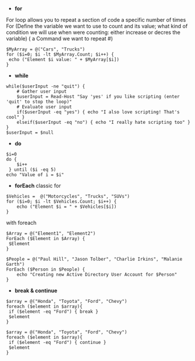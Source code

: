 - **for**

For loop allows you to repeat a section of code a specific number of times
For (Define the variable we want to use to count and its value; what kind of condition we will use when were counting: either increase or decres the variable) (
a Command we want to repeat
#)

```
$MyArray = @("Cars", "Trucks")
for ($i=0; $i -lt $MyArray.Count; $i++) {
 echo ("Element $i value: " + $MyArray[$i])
}
```

- **while**

```
while($userInput -ne "quit") {
	# Gather user input
	$userInput = Read-Host "Say 'yes' if you like scripting (enter 'quit' to stop the loop)"
	# Evaluate user input
	if($userInput -eq "yes") { echo "I also love scripting! That's cool" }
	elseif($userInput -eq "no") { echo "I really hate scripting too" }
}
$userInput = $null
```

- **do**

```
$i=0
do {
    $i++
 } until ($i -eq 5)
echo "Value of i = $i"
```

- **forEach**
  classic for

```
$Vehicles =  @("Motorcycles", "Trucks", "SUVs")
for ($i=0; $i -lt $Vehicles.Count; $i++) {
	echo ("Element $i = " + $Vehicles[$i])
}
```

with foreach

```
$Array = @("Element1", "Element2")
ForEach ($Element in $Array) {
 $Element
}
```

```
$People = @("Paul Hill", "Jason Tolber", "Charlie Irkins", "Malanie Garth")
ForEach ($Person in $People) {
	echo "Creating new Active Directory User Account for $Person"
}
```

- **break & continue**

```
$array = @("Honda", "Toyota", "Ford", "Chevy")
foreach ($element in $array){
 if ($element -eq "Ford") { break }
 $element
}
```

```
$array = @("Honda", "Toyota", "Ford", "Chevy")
foreach ($element in $array){
 if ($element -eq "Ford") { continue }
 $element
}
```
